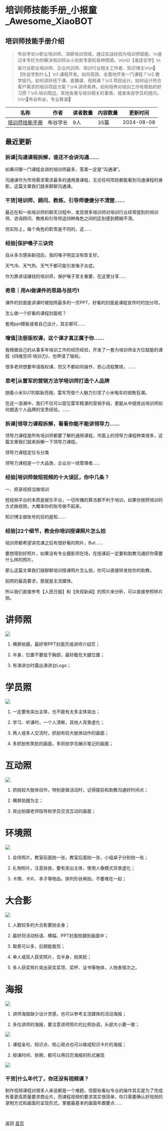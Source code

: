 # 培训师技能手册_小报童_Awesome_XiaoBOT

## 培训师技能手册介绍
> 布谷学长\n职业培训师，深耕培训领域，通过实战经验为培训师赋能。\n通过本专栏为你解决培训师从小白到专家的各种困惑。\n\n☑️【谁适合学】\n各行业职业培训师、企业内训师、培训行业相关工作者、知识博主\n\n💯【你会学到什么】\n1.课程开发。如何高效、全面地开发一门课程？\n2.教学技巧。如何讲好线下课、直播课、视频课？\n3.项目设计。如何设计符合客户需求的培训项目方案？\n4.讲师素养。如何培养对培训工作有帮助的好习惯？\n5.培训周边。其他各类与培训相关的事情，或者来自学员的提问。\n\n🎉布谷布谷，专业靠谱🎊  
  


|名称|作者|读者数量|内容数量|更新时间|
|---|---|---|---|---|
|[培训师技能手册](https://xiaobot.net/p/BUGUTTT?refer=9c3f1c95-a052-465a-9902-f6d75080262a)|布谷学长|9人|35篇|2024-08-08|

## 最近更新
### 拆课|沟通课程拆解，谁还不会讲沟通……

如果问哪一门课程会讲的培训师最多，答案一定是“沟通课”。

沟通课作为市场需求需求最多的通用类课程，无论任何项目都能看到沟通课程的身影，这篇文章我们就来聊聊沟通课。

### 干货|培训师、顾问、教练、引导师傻傻分不清楚……

最近在和一些培训师的聊天过程中，发现很多培训师对培训行业经常提到的培训师、咨询顾问、教练和引导师这四种角色之间的区别感到模糊不清。

但实际上，每个角色的职责是不同的，这......

### 经验|保护嗓子三诀窍

自从多次感染新冠后，我的嗓子明显没有恢复好。

天气冷、天气热、天气干都可能引发嗓子炎症。

作为靠讲话赚钱的培训师，保护嗓子至关重要，在这里分享......

### 奇思｜用AI做课件的思路与技巧1

课件的封面是讲课时被拍照最多的一页PPT，好看的封面是课程宣传时的加分项。

怎么做一个好看的课程封面呢？

套用ppt模板或者自己设计，其实都可......

### 增值|注册版权课，这个课才真正属于你……

我根据自己的从事多年培训工作的经历经验，开发了一套为培训师全方位赋能的课程《四维空间·培训力》，也申请了版权。

很多老师想要申请版权课，但又不都如何操作，担心流程繁琐，......

### 思考|从雷军的营销方法学培训师打造个人品牌

随着小米SU7的崭新亮相，雷军凭借个人魅力引领了小米电车的销售狂潮。

在这一浪潮中，我们不仅可以窥见雷军精湛的营销手段，更能从中提炼出培训师如何塑造个人品牌的宝贵经验。......

### 拆课|领导力课程拆解，看看你能不能讲领导力……

领导力课程是所有培训师都要了解的通用课程，市面上的领导力课程种类很多，这篇文章我们就来拆解一下领导力课程。

领导力课程定位与分类

领导力课程是一个大品类，企业对一线管理者......

### 经验|培训师做短视频的十大误区，你中几条？

一、把录视频当做培训

短视频平台的本质是娱乐平台，一切传播的算法都不利于培训，如果你按照培训的方式做视频，大概率你的账号做不起来。

知识博主做账号的目的是知......

### 经验|22个细节，教会你培训授课照片怎么拍

培训师都希望讲完课之后有很好看的照片，But……

要想得到好照片，如果没有专业摄影师在场，在授课前一定要和助教沟通好你需要什么样的照片。

那么这篇文章我们就聊聊培训授课照片怎么拍，你可以直接转发给你的助教。

拍照的最高要求，那就是主流媒体。

所以我们直接参考【人民日报】和【央视新闻】的照片来分析，可以直接参照样片拍。

# 讲师照

![](https://static.xiaobot.net/file/2024-03-29/326133/ce3f0d804e4085d2e97dde5b7df841d9.png)

  1. 横屏拍摄，最好带PPT封面页或讲师介绍页；

  2. 半身，位置不要低于胸部，最好截在大腿位置；

  3. 有演讲台时露出演讲台Logo；

# 学员照

![](https://static.xiaobot.net/file/2024-03-29/326133/d6e0083d4053fdc64ba5da3dcbc48663.png)

  1. 一定要有突出主体，也不能有太多主体突出；

  2. 学习、听课时，一个人清晰，其他人背景虚化；

  3. 两人或多人交流时，抓拍有较大肢体动作的画面；

  4. 多抓拍有笑脸的画面，多抓拍学员展示笔记的画面；

# 互动照

![](https://static.xiaobot.net/file/2024-03-29/326133/c1cb97716a491ed93ca68a57ea1e9471.png)

  1. 抓拍较大肢体动作，特别是做活动时，记得提前和助教沟通好时间点；

  2. 横屏拍摄为主；

  3. 突出拍摄老师指导和学员交流互动的画面；

# 环境照

![](https://static.xiaobot.net/file/2024-03-29/326133/505464081af1ec7044b10da2928aef37.png)

  1. 会场照片，教室前面拍一张，教室后面拍一张，小组桌子分别拍一张；

  2. 礼物照片，注意排放，要有突出主体，使用人像模式背景虚化；

  3. 卡牌、卡片、本子等物品，排列形状再拍，不要堆在一起；

# 大合影

![](https://static.xiaobot.net/file/2024-03-29/326133/f5afe61683d92ae93f34a5ed9fb0040d.png)

  1. 人数较多的大合影要拍全身；

  2. 最好将活动标语、横幅、PPT封面拍摄到画面中；

  3. 取景可以多，后期能裁剪；

  4. 单人或双人获奖照片，去半身，拍笑脸；

  5. 多人获奖照片突出获奖奖项、奖杯、证书等物体，人物表情次之。

# 海报

![](https://static.xiaobot.net/file/2024-03-29/326133/10cb0673ae0a25c16fe09ad280994354.png)

  1. 讲师海报缺少设计灵感，也可以参考主流媒体的活动海报；

  2. 多位讲师的海报，要注意讲师照片的比例协调，头部大小要一致；

![](https://static.xiaobot.net/file/2024-03-29/326133/449bd4e6257585d286dcb87429d68c37.png)

  1. 课程金句、知识点、核心观点也可以做成知识卡片的海报；

  2. 授课时间、排期，都可以用日历海报的形式展现

![](https://static.xiaobot.net/file/2024-03-29/326133/2bbafe78e5d35906675be59e4766636e.png)

### 干货|什么年代了，你还没有视频课？

制作视频课程对很多人来说都是一个难题，但那些看似专业的操作其实是为了完成有着更高质量要求商业片，而课程视频的要求其实很简单，你只需要确认好视频的录制方式和画面的呈现形式，掌握最基本的画面布置要点......


<a href="https://github.com/Reno9527/awesome-xiaobot" style="color: white; text-decoration: none;">awesome-xiaobot</a>

返回 [首页](../README.md)
